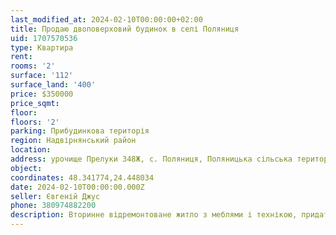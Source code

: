 ```yaml
---
last_modified_at: 2024-02-10T00:00:00+02:00
title: Продаю двоповерховий будинок в селі Поляниця
uid: 1707570536
type: Квартира
rent:
rooms: '2'
surface: '112'
surface_land: '400'
price: $350000
price_sqmt:
floor:
floors: '2'
parking: Прибудинкова територія
region: Надвірнянський район
location:
address: урочище Прелуки 348Ж, с. Поляниця, Поляницька сільська територіальна громада
object:
coordinates: 48.341774,24.448034
date: 2024-02-10T00:00:00.000Z
seller: Євгеній Джус
phone: 380974882200
description: Вторинне відремонтоване житло з меблями і технікою, придатне і готове для проживання
---
```

